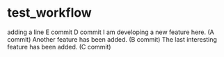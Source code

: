 # test_workflow
adding a line
E commit
D commit
I am developing a new feature here. (A commit)
Another feature has been added. (B commit)
The last interesting feature has been added. (C commit)
